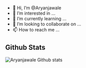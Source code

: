 - 👋 Hi, I’m @Aryanjawale
- 👀 I’m interested in ...
- 🌱 I’m currently learning ...
- 💞️ I’m looking to collaborate on ...
- 📫 How to reach me ...

<!---
Aryanjawale/Aryanjawale is a ✨ special ✨ repository because its `README.md` (this file) appears on your GitHub profile.
You can click the Preview link to take a look at your changes.
--->

##   **Github Stats**

![Aryanjawale Github stats](https://github-readme-stats.vercel.app/api?username=Aryanjawale&show_icons=true&theme=tokyonight)

